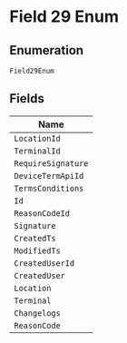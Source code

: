 
# Field 29 Enum

## Enumeration

`Field29Enum`

## Fields

| Name |
|  --- |
| `LocationId` |
| `TerminalId` |
| `RequireSignature` |
| `DeviceTermApiId` |
| `TermsConditions` |
| `Id` |
| `ReasonCodeId` |
| `Signature` |
| `CreatedTs` |
| `ModifiedTs` |
| `CreatedUserId` |
| `CreatedUser` |
| `Location` |
| `Terminal` |
| `Changelogs` |
| `ReasonCode` |

